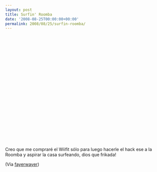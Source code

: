 ```yaml
---
layout: post
title: Surfin' Roomba
date: '2008-08-25T00:00:00+00:00'
permalink: 2008/08/25/surfin-roomba/
---
```

<p align="center"><object width="425" height="344"><param name="movie" value="http://www.youtube.com/v/tLbprdjTX0w&color1=291787617&color2=325161297&hl=en&fs=1"></param><param name="wmode" value="transparent"></param><param name="allowFullScreen" value="true"></param><embed src="http://www.youtube.com/v/tLbprdjTX0w&hl=en&fs=1" type="application/x-shockwave-flash" allowfullscreen="true" wmode="transparent" width="425" height="344"></embed></object></p>Creo que me compraré el Wiifit sólo para luego hacerle el hack ese a la Roomba y aspirar la casa surfeando, dios que frikada!

(Vía <a href="http://www.fayerwayer.com/2008/08/roomba-controlada-por-una-wii-balance-board/">fayerwayer</a>)
